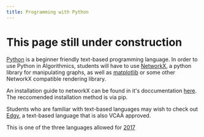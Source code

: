 ```yaml
---
title: Programming with Python
---
```


# This page still under construction

[Python](https://www.python.org/) is a beginner friendly text-based programming language. In order to use Python in Algorithmics, students will have to use [NetworkX](https://networkx.github.io/), a python library for manipulating graphs, as well as [matplotlib](http://matplotlib.org/) or some other NetworkX compatible rendering library.


An installation guide to networkX can be found in it's doccumentation [here](https://networkx.github.io/documentation/development/install.html). The reccomended installation method is via pip.


Students who are familiar with text-based languages may wish to check out [Edgy](/programming/edgy), a text-based language that is also VCAA approved.

This is one of the three languages allowed for [2017](http://www.vcaa.vic.edu.au/Pages/vce/studies/algorithmics/algorithmics-approved-lists.aspx)